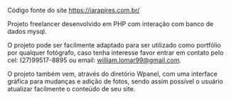 Código fonte do site https://iarapires.com.br/

Projeto freelancer desenvolvido em PHP com interação com banco de dados mysql.

O projeto pode ser facilmente adaptado para ser utilizado como portfólio por qualquer fotógrafo, caso tenha interesse favor entrar em contato pelo cel: (27)99517-8895 ou email: william.lomar99@gmail.com.

O projeto também vem, através do diretório Wpanel, com uma interface gráfica para mudanças e adição de fotos, sendo assim possível o usuário atualizar facilmente o conteúdo de seu site. 

